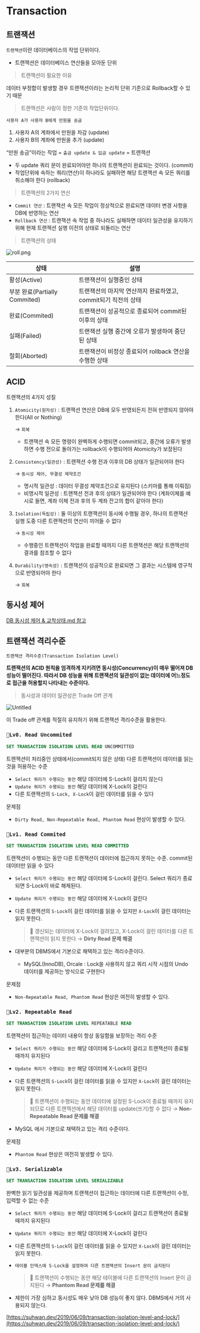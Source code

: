 # Transaction

## 트랜잭션

`트랜잭션`이란 데이터베이스의 작업 단위이다.

- 트랜잭션은 데이터베이스 연산들을 모아둔 단위

> 트랜잭션이 필요한 이유
> 

데이터 부정합이 발생할 경우 트랜잭션이라는 논리적 단위 기준으로 Rollback할 수 있기 때문

> 트랜잭션은 사람이 정한 기준의 작업단위이다.
> 

`사용자 A가 사용자 B에게 만원을 송금`

1. 사용자 A의 계좌에서 만원을 차감 (update)
2. 사용자 B의 계좌에 만원을 추가 (update)

“만원 송금”이라는 작업 = `출금 update & 입금 update` = 트랜잭션

- 두 update 쿼리 문이 완료되어야만 하나의 트랜잭션이 완료되는 것이다. (commit)
- 작업단위에 속하는 쿼리(연산)이 하나라도 실패하면 해당 트랜잭션 속 모든 쿼리를 취소해야 한다 (rollback)

> 트랜잭션의 2가지 연산
> 
- `Commit 연산` : 트랜잭션 속 모든 작업이 정상적으로 완료되면 데이터 변경 사항을 DB에 반영하는 연산
- `Rollback 연산` : 트랜잭션 속 작업 중 하나라도 실패하면 데이터 일관성을 유지하기 위해 현재 트랜잭션 실행 이전의 상태로 되돌리는 연산

> 트랜잭션의 상태
> 

![roll.png](Transactio%2099593/roll.png)

| 상태 | 설명 |
| --- | --- |
| 활성(Active) | 트랜잭션이 실행중인 상태 |
| 부분 완료(Partially Commited) | 트랜잭션의 마지막 연산까지 완료하였고, commit되기 직전의 상태 |
| 완료(Commited) | 트랜잭션이 성공적으로 종료되어 commit된 이후의 상태 |
| 실패(Failed) | 트랜잭션 실행 중간에 오류가 발생하여 중단된 상태 |
| 철회(Aborted) | 트랜잭션이 비정상 종료되어 rollback 연산을 수행한 상태 |

## ACID

트랜잭션의 4가지 성질

1. `Atomicity(원자성)` : 트랜잭션 연산은 DB에 모두 반영되든지 전혀 반영되지 않아야 한다(All or Nothing) 
    
    → `회복`
    
    - 트랜잭션 속 모든 명령이 완벽하게 수행되면 commit되고, 중간에 오류가 발생하면 수행 전으로 돌아가는 rollback이 수행되어야 Atomicity가 보장된다
2. `Consistency(일관성)` : 트랜잭션 수행 전과 이후의 DB 상태가 일관되어야 한다 
    
    → `동시성 제어, 무결성 제약조건`
    
    - 명시적 일관성 : 데이터 무결성 제약조건으로 유지된다 (스키마를 통해 이뤄짐)
    - 비명시적 일관성 : 트랜잭션 전과 후의 상태가 일관되어야 한다 (계좌이체를 예시로 들면, 계좌 이체 전과 후의 두 계좌 잔고의 합이 같아야 한다)
3. `Isolation(독립성)` : 둘 이상의 트랜잭션이 동시에 수행될 경우, 하나의 트랜잭션 실행 도중 다른 트랜잭션의 연산이 끼어들 수 없다
    
    → `동시성 제어`
    
    - 수행중인 트랜잭션이 작업을 완료할 때까지 다른 트랜잭션은 해당 트랜잭션의 결과를 참조할 수 없다
4. `Durability(영속성)` : 트랜잭션이 성공적으로 완료되면 그 결과는 시스템에 영구적으로 반영되어야 한다
    
    → `회복`
    

## 동시성 제어

[DB 동시성 제어 & 교착상태.md 참고](https://github.com/guswns3371/backend-cs-interview/blob/main/DB/DB%20%EB%8F%99%EC%8B%9C%EC%84%B1%20%EC%A0%9C%EC%96%B4%20&%20%EA%B5%90%EC%B0%A9%EC%83%81%ED%83%9C.md#db--%EB%8F%99%EC%8B%9C%EC%84%B1-%EC%A0%9C%EC%96%B4)

## 트랜잭션 격리수준

`트랜잭션 격리수준(Transaction Isolation Level)`

**트랜잭션의 ACID 원칙을 엄격하게 지키려면 동시성(Concurrency)이 매우 떨어져 DB 성능이 떨어진다. 따라서 DB 성능을 위해 트랜잭션의 일관성이 없는 데이터에 어느정도로 접근을 허용할지 나타내는 수준이다.**

> 동시성과 데이터 일관성은 Trade Off 관계
> 

![Untitled](Transactio%2099593/Untitled%201.png)

이 Trade off 관계를 적절히 유지하기 위해 트랜잭션 격리수준을 활용한다.

### `🧩Lv0. Read Uncommited`

```sql
SET TRANSACTION ISOLATION LEVEL READ UNCOMMITTED
```

트랜잭션이 처리중인 상태에서(commit되지 않은 상태) 다른 트랜잭션이 데이터를 읽는 것을 허용하는 수준

- `Select 쿼리가 수행되는 동안` 해당 데이터에 S-Lock이 걸리지 않는다
- `Update 쿼리가 수행되는 동안` 해당 데이터에 X-Lock이 걸린다
- 다른 트랜잭션의 `S-Lock, X-Lock`이 걸린 데이터를 읽을 수 있다

문제점

- `Dirty Read, Non-Repeatable Read, Phantom Read` 현상이 발생할 수 있다.

### `🧩Lv1. Read Commited`

```sql
SET TRANSACTION ISOLATION LEVEL READ COMMITTED
```

트랜잭션이 수행되는 동안 다른 트랜잭션이 데이터에 접근하지 못하는 수준. commit된 데이터만 읽을 수 있다

- `Select 쿼리가 수행되는 동안` 해당 데이터에 S-Lock이 걸린다. Select 쿼리가 종료되면 S-Lock이 바로 해제된다.
- `Update 쿼리가 수행되는 동안` 해당 데이터에 X-Lock이 걸린다
- 다른 트랜잭션의 `S-Lock`이 걸린 데이터를 읽을 수 있지만 `X-Lock`이 걸린 데이터는 읽지 못한다.
    
    > 📎 갱신되는 데이터에 X-Lock이 걸려있고, X-Lock이 걸린 데이터를 다른 트랜잭션이 읽지 못한다 → **Dirty Read 문제 해결**
    
    
- 대부분의 DBMS에서 기본으로 채택하고 있는 격리수준이다.
    - MySQL(InnoDB), Orcale : Lock을 사용하지 않고 쿼리 시작 시점의 Undo 데이터를 제공하는 방식으로 구현한다

문제점

- `Non-Repeatable Read, Phantom Read` 현상은 여전히 발생할 수 있다.

### `🧩Lv2. Repeatable Read`

```sql
SET TRANSACTION ISOLATION LEVEL REPEATABLE READ
```

트랜잭션이 접근하는 데이터 내용이 항상 동일함을 보장하는 격리 수준

- `Select 쿼리가 수행되는 동안` 해당 데이터에 S-Lock이 걸리고 트랜잭션이 종료될 때까지 유지된다
- `Update 쿼리가 수행되는 동안` 해당 데이터에 X-Lock이 걸린다
- 다른 트랜잭션의 `S-Lock`이 걸린 데이터를 읽을 수 있지만 `X-Lock`이 걸린 데이터는 읽지 못한다.
    
    >📎 트랜잭션이 수행되는 동안 데이터에 설정된 S-Lock이 종료될 때까지 유지되므로 다른 트랜잭션에서 해당 데이터를 update(쓰기)할 수 없다 → **Non-Repeatable Read 문제를 해결**
    
    
- MySQL 에서 기본으로 채택하고 있는 격리 수준이다.

문제점

- `Phantom Read` 현상은 여전히 발생할 수 있다.

### `🧩Lv3. Serializable`

```sql
SET TRANSACTION ISOLATION LEVEL SERIALIZABLE
```

완벽한 읽기 일관성을 제공하며 트랜잭션이 접근하는 데이터에 다른 트랜잭션이 수정, 입력할 수 없는 수준

- `Select 쿼리가 수행되는 동안` 해당 데이터에 S-Lock이 걸리고 트랜잭션이 종료될 때까지 유지된다
- `Update 쿼리가 수행되는 동안` 해당 데이터에 X-Lock이 걸린다
- 다른 트랜잭션의 `S-Lock`이 걸린 데이터를 읽을 수 있지만 `X-Lock`이 걸린 데이터는 읽지 못한다.
- `테이블 인덱스에 S-Lock을 설정하여 다른 트랜잭션의 Insert 문이 금지된다`
    
    > 📎 트랜잭션이 수행되는 동안 해당 테이블에 다른 트랜잭션의 Insert 문이 금지된다 → **Phantom Read 문제를 해결**
    
    
- 제한이 가장 심하고 동시성도 매우 낮아 DB 성능이 좋지 않다. DBMS에서 거의 사용되지 않는다.

[https://suhwan.dev/2019/06/09/transaction-isolation-level-and-lock/](https://suhwan.dev/2019/06/09/transaction-isolation-level-and-lock/)
